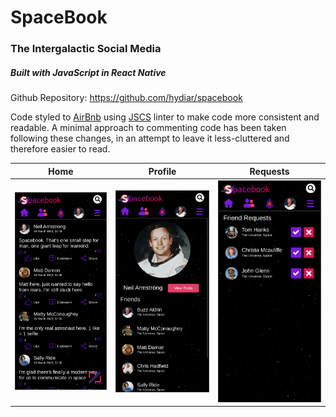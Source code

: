 # SpaceBook

### The Intergalactic Social Media


##### Built with JavaScript in React Native

Github Repository: https://github.com/hydiar/spacebook

Code styled to [AirBnb](https://github.com/airbnb/javascript "AirBnb") using [JSCS](https://jscs-dev.github.io/ "JSCS") linter to make code more consistent and readable.
A minimal approach to commenting code has been taken following these changes, in an attempt to leave it less-cluttered and therefore easier to read.


Home          |  Profile                    | Requests
:------------------------:|:------------------------:|:------------------------:
![](screenshots/Home.png) | ![](screenshots/Profile.png) | ![](screenshots/Requests.png)
